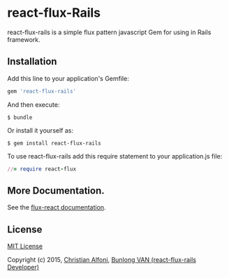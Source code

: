 # react-flux-Rails

react-flux-rails is a simple flux pattern javascript Gem for using in Rails framework.

## Installation

Add this line to your application's Gemfile:

```ruby
gem 'react-flux-rails'
```

And then execute:

    $ bundle

Or install it yourself as:

    $ gem install react-flux-rails

To use react-flux-rails add this require statement to your application.js file:

```ruby
//= require react-flux
```

## More Documentation.

See the [flux-react documentation](https://github.com/christianalfoni/flux-react).

## License

[MIT License](http://www.opensource.org/licenses/mit-license.php)

Copyright (c) 2015, [Christian Alfoni](https://github.com/christianalfoni), [Bunlong VAN (react-flux-rails Developer)](https://github.com/Bunlong)
